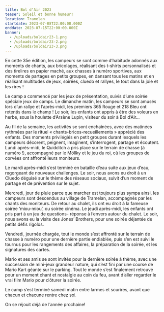 ```yaml
---
title: Bol d'Air 2023
teaser: Soleil et bonne humeur!
location: Tramelan
startdate: 2023-07-08T22:00:00.000Z
enddate: 2023-07-15T22:00:00.000Z
banner:
  - /uploads/boldair23-1.png
  - /uploads/boldair23-2.png
  - /uploads/boldair23-3.png
---
```


En cette 35e édition, les campeurs se sont comme d’habitude adonnés aux moments de chants, aux bricolages,
réalisant des t-shirts personnalisés et des tirelires en papier maché, aux chasses à numéro sportives, aux moments de
partages en petits groupes, en dansant tous les matins et en réalisant multitudes de jeux, soirées, cluedo et rallyes, le
tout dans la joie et les rires !

Le camp a commencé par les jeux de présentation, suivis d’une
soirée spéciale jeux de camps. Le dimanche matin, les campeurs
se sont amusés lors d’un rallye et l’après-midi, les premiers 365
Rouge et 218 Bleu ont retentis dans le champ ! Le soir, les enfants
ont appris à être des voleurs en herbe, sous la houlette d’Arsène
Lupin, visiteur du soir à Bol d’Air...

Au fil de la semaine, les activités se sont enchaînées, avec des
matinées rythmées par le rituel « chants-bricos-recueillements »
apprécié des enfants. Des moments privilégiés en petit groupes
durant lesquels les campeurs décorent, peignent, imaginent,
s’interrogent, partage et écoutent. Lundi après-midi, le Quidditch
a pris place sur le terrain de chasse (à numéro !), accompagné par
le Möllky et le jeu du roi, où les groupes de corvées ont affronté
leurs moniteurs.

Le mardi après-midi s’est terminé en bataille d’eau suite aux jeux
d’eau, regorgeant de nouveaux challenges. Le soir, nous avons eu
droit à un Cluedo déguisé sur le thème des réseaux sociaux, suivit
d’un moment de partage et de prévention sur le sujet.

Mercredi, jour de pluie parce que marcher est toujours plus
sympa ainsi, les campeurs sont descendus au village de Tramelan,
accompagnés par les chants des moniteurs. De retour au chalet,
ils ont eu droit à la fameuse soirée ‘miou-miou’, ou soirée cinéma.
Le jeudi après-midi, les enfants ont pris part à un jeu de questions-
réponse à l’envers autour du chalet. Le soir, nous avons eu la visite
des Jones’ Brothers, pour une soirée déjantée de petits défis
rigolos.

Vendredi, journée chargée, tout le monde s’est affronté sur le
terrain de chasse à numéro pour une dernière partie endiablée,
puis s’en est suivi le tournus pour les rangements des affaires, la
préparation de la soirée, et les signatures des cartes.

Mario et ses amis se sont invités pour la
dernière soirée à thème, avec une succession
de mini-jeux grandeur nature, qui s’est fini par
une course de Mario Kart géante sur le parking.
Tout le monde s’est finalement retrouvé pour
un moment chant et nostalgie au coin du feu,
avant d’aller regarder le vrai film Mario pour
clôturer la soirée.

Le camp s’est terminé samedi matin entre
larmes et sourires, avant que chacun et
chacune rentre chez soi.

On se réjouit déjà de l’année prochaine!
